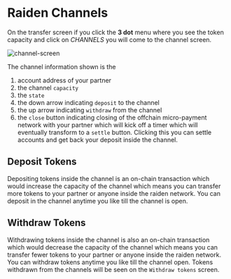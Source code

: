 # Raiden Channels

On the transfer screen if you click the **3 dot** menu where you see the token capacity and click on _CHANNELS_ you will come to the channel screen.

![channel-screen](https://user-images.githubusercontent.com/15123108/102078250-9ee39780-3e30-11eb-975b-ecaeb6a8e2c7.png 'Channel Screen')

The channel information shown is the

1. account address of your partner
2. the channel `capacity`
3. the `state`
4. the down arrow indicating `deposit` to the channel
5. the up arrow indicating `withdraw` from the channel
6. the `close` button indicating closing of the offchain micro-payment network with your partner which will kick off a timer which will eventually transform to a `settle` button. Clicking this you can settle accounts and get back your deposit inside the channel.

## Deposit Tokens

Depositing tokens inside the channel is an on-chain transaction which would increase the capacity of the channel which means you can transfer more tokens to your partner or anyone inside the raiden network. You can deposit in the channel anytime you like till the channel is open.

## Withdraw Tokens

Withdrawing tokens inside the channel is also an on-chain transaction which would decrease the capacity of the channel which means you can transfer fewer tokens to your partner or anyone inside the raiden network. You can withdraw tokens anytime you like till the channel open.
Tokens withdrawn from the channels will be seen on the `Withdraw tokens` screen.
